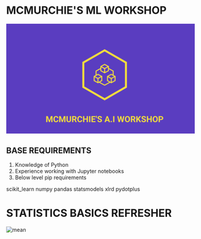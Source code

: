 # MCMURCHIE'S ML WORKSHOP

![MCMURCHIE](title.png)


## BASE REQUIREMENTS 

1. Knowledge of Python
2. Experience working with Jupyter notebooks
3. Below level pip requirements 


scikit_learn
numpy
pandas
statsmodels
xlrd
pydotplus


# STATISTICS BASICS REFRESHER 

![mean](https://ecdn.teacherspayteachers.com/thumbitem/Mean-Median-Mode-Range-FREEBIE-1406398210/original-593996-4.jpg)